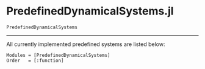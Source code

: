# PredefinedDynamicalSystems.jl

```@docs
PredefinedDynamicalSystems
```

---

All currently implemented predefined systems are listed below:
```@autodocs
Modules = [PredefinedDynamicalSystems]
Order   = [:function]
```
